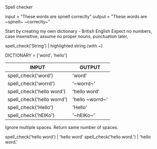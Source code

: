 Spell checker

input = "These words are spnelt correclty"
output = "These words are ~spnelt~ ~correclty~"

Start by creating my own dictionary - British English
Expect no numbers, case insensitive, assume no proper nouns, punctuation later,

spell_check('String') | highlighted string (with ~)

DICTIONARY = ['word', 'hello']

INPUT | OUTPUT
-|-
spell_check('word') | 'word'
spell_check('worrd') | '~worrd~'
spell_check('hello word') | 'hello word'
spell_check('hello worrd') | 'hello ~worrd~'
spell_check('Hello') | 'Hello'
spell_check('hElKo') | '~hElKo~'

Ignore multiple spaces. Return same number of spaces.

spell_check('hello  word') | 'hello  word'
spell_check('hello word.') | 'hello word.'

